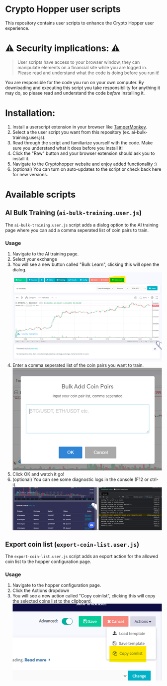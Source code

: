 # Crypto Hopper user scripts
This repository contains user scripts to enhance the Crypto Hopper user experience.

# ⚠️ Security implications: ⚠️

> User scripts have access to your browser window, they can manipulate elements on a financial site while you are logged in. Please read and understand what the code is doing before you run it!

You are responsible for the code you run on your own computer. By downloading and executing this script you take responsibility for anything it may do, so please read and understand the code *before* installing it.

# Installation:

1. Install a userscript extension in your browser like [TamperMonkey](https://www.tampermonkey.net/).
2. Select a the user script you want from this repository (ex. ai-bulk-training.user.js).
3. Read through the script and familiarize yourself with the code. Make sure you understand what it does before you install it!
4. Click the "Raw" button and your browser extension should ask you to install it.
5. Navigate to the Cryptohopper website and enjoy added functionality :)
6. (optional) You can turn on auto-updates to the script or check back here for new versions.

# Available scripts

## AI Bulk Training (`ai-bulk-training.user.js`)
The `ai-bulk-training.user.js` script adds a dialog option to the AI training page where you can add a comma seperated list of coin pairs to train.

### Usage
1. Navigate to the AI training page.
2. Select your exchange
3. You will see a new button called "Bulk Learn", clicking this will open the dialog. ![Bulk Button](/docs/bulk_learn.png)
4. Enter a comma seperated list of the coin pairs you want to train. ![Bulk Dialog](/docs/bulk_learn_popup.png)
5. Click OK and watch it go!
6. (optional) You can see some diagnostic logs in the console (F12 or ctrl-i). ![Bulk Logs](/docs/bulk_learn_logs.png)

## Export coin list (`export-coin-list.user.js`)
The `export-coin-list.user.js` script adds an export action for the allowed coin list to the hopper configuration page.

### Usage
1. Navigate to the hopper configuration page.
2. Click the Actions dropdown
3. You will see a new action called "Copy coinlist", clicking this will copy the selected coins list to the clipboard. ![Export Action](/docs/export_coinlist_action.png)